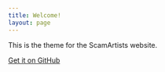 ```yaml
---
title: Welcome!
layout: page
---
```

This is the theme for the ScamArtists website.

[Get it on GitHub](https://github.com/ScamArtists/scammed-theme)
